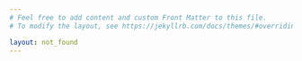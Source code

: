 ```yaml
---
# Feel free to add content and custom Front Matter to this file.
# To modify the layout, see https://jekyllrb.com/docs/themes/#overriding-theme-defaults

layout: not_found
---
```


